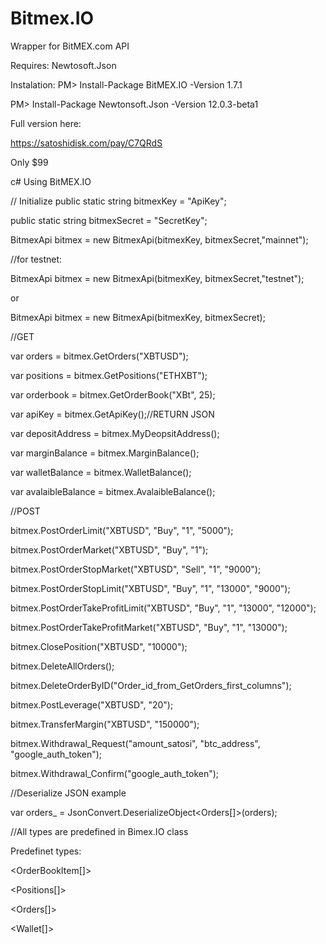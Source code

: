 # Bitmex.IO
Wrapper for BitMEX.com API

Requires:
Newtosoft.Json

Instalation:
PM> Install-Package BitMEX.IO -Version 1.7.1

PM> Install-Package Newtonsoft.Json -Version 12.0.3-beta1


Full version here:

https://satoshidisk.com/pay/C7QRdS

Only $99


c#
Using BitMEX.IO

// Initialize
public static string bitmexKey = "ApiKey";

public static string bitmexSecret = "SecretKey";

BitmexApi bitmex = new BitmexApi(bitmexKey, bitmexSecret,"mainnet");




//for testnet:

BitmexApi bitmex = new BitmexApi(bitmexKey, bitmexSecret,"testnet");



or



BitmexApi bitmex = new BitmexApi(bitmexKey, bitmexSecret);







//GET



var orders = bitmex.GetOrders("XBTUSD");

var positions = bitmex.GetPositions("ETHXBT");

var orderbook = bitmex.GetOrderBook("XBt", 25);

var apiKey = bitmex.GetApiKey();//RETURN JSON

var depositAddress = bitmex.MyDeopsitAddress();

var marginBalance = bitmex.MarginBalance();

var walletBalance = bitmex.WalletBalance();

var avalaibleBalance = bitmex.AvalaibleBalance();



//POST



bitmex.PostOrderLimit("XBTUSD", "Buy", "1", "5000");

bitmex.PostOrderMarket("XBTUSD", "Buy", "1");

bitmex.PostOrderStopMarket("XBTUSD", "Sell", "1", "9000");

bitmex.PostOrderStopLimit("XBTUSD", "Buy", "1", "13000", "9000");

bitmex.PostOrderTakeProfitLimit("XBTUSD", "Buy", "1", "13000", "12000");

bitmex.PostOrderTakeProfitMarket("XBTUSD", "Buy", "1", "13000");

bitmex.ClosePosition("XBTUSD", "10000");

bitmex.DeleteAllOrders();

bitmex.DeleteOrderByID("Order_id_from_GetOrders_first_columns");

bitmex.PostLeverage("XBTUSD", "20");

bitmex.TransferMargin("XBTUSD", "150000");

bitmex.Withdrawal_Request("amount_satosi", "btc_address", "google_auth_token");

bitmex.Withdrawal_Confirm("google_auth_token");



//Deserialize JSON example

var orders_ = JsonConvert.DeserializeObject<Orders[]>(orders); 

//All types are predefined in Bimex.IO class



Predefinet types:

<OrderBookItem[]>

<Positions[]>

<Orders[]>

<Wallet[]>




